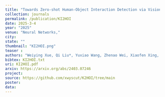 ```yaml
---
title: "Towards Zero-shot Human-Object Interaction Detection via Vision-Language Integration"
collection: journals
permalink: /publication/KI2HOI
date: 2025-3-4
year: "2025"
venue: "Neural Networks,"
city: 
state: ""
thumbnail: "KI2HOI.png"
teaser : 
authors: "Weiying Xue, Qi Liu*, Yuxiao Wang, Zhenao Wei, Xiaofen Xing, Xiangmin Xu"
bibtex: KI2HOI.txt
uri: KI2HOI.pdf
arxiv: https://arxiv.org/abs/2403.07246
project: 
source: https://github.com/xwyscut/K2HOI/tree/main
poster: 
data:
---
```

